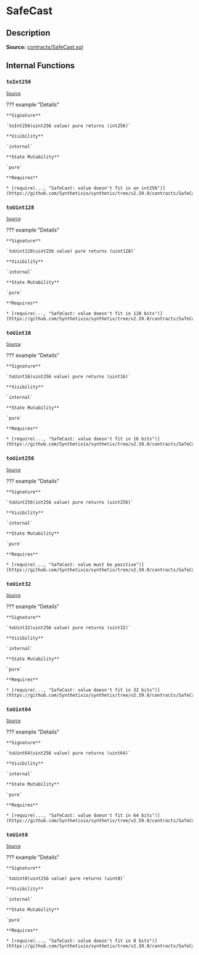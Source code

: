 # SafeCast

## Description

**Source:** [contracts/SafeCast.sol](https://github.com/Synthetixio/synthetix/tree/v2.59.0/contracts/SafeCast.sol)

## Internal Functions

### `toInt256`

<sub>[Source](https://github.com/Synthetixio/synthetix/tree/v2.59.0/contracts/SafeCast.sol#L115)</sub>

??? example "Details"

    **Signature**

    `toInt256(uint256 value) pure returns (int256)`

    **Visibility**

    `internal`

    **State Mutability**

    `pure`

    **Requires**

    * [require(..., "SafeCast: value doesn't fit in an int256")](https://github.com/Synthetixio/synthetix/tree/v2.59.0/contracts/SafeCast.sol#L116)

### `toUint128`

<sub>[Source](https://github.com/Synthetixio/synthetix/tree/v2.59.0/contracts/SafeCast.sol#L31)</sub>

??? example "Details"

    **Signature**

    `toUint128(uint256 value) pure returns (uint128)`

    **Visibility**

    `internal`

    **State Mutability**

    `pure`

    **Requires**

    * [require(..., "SafeCast: value doesn't fit in 128 bits")](https://github.com/Synthetixio/synthetix/tree/v2.59.0/contracts/SafeCast.sol#L32)

### `toUint16`

<sub>[Source](https://github.com/Synthetixio/synthetix/tree/v2.59.0/contracts/SafeCast.sol#L76)</sub>

??? example "Details"

    **Signature**

    `toUint16(uint256 value) pure returns (uint16)`

    **Visibility**

    `internal`

    **State Mutability**

    `pure`

    **Requires**

    * [require(..., "SafeCast: value doesn't fit in 16 bits")](https://github.com/Synthetixio/synthetix/tree/v2.59.0/contracts/SafeCast.sol#L77)

### `toUint256`

<sub>[Source](https://github.com/Synthetixio/synthetix/tree/v2.59.0/contracts/SafeCast.sol#L103)</sub>

??? example "Details"

    **Signature**

    `toUint256(int256 value) pure returns (uint256)`

    **Visibility**

    `internal`

    **State Mutability**

    `pure`

    **Requires**

    * [require(..., "SafeCast: value must be positive")](https://github.com/Synthetixio/synthetix/tree/v2.59.0/contracts/SafeCast.sol#L104)

### `toUint32`

<sub>[Source](https://github.com/Synthetixio/synthetix/tree/v2.59.0/contracts/SafeCast.sol#L61)</sub>

??? example "Details"

    **Signature**

    `toUint32(uint256 value) pure returns (uint32)`

    **Visibility**

    `internal`

    **State Mutability**

    `pure`

    **Requires**

    * [require(..., "SafeCast: value doesn't fit in 32 bits")](https://github.com/Synthetixio/synthetix/tree/v2.59.0/contracts/SafeCast.sol#L62)

### `toUint64`

<sub>[Source](https://github.com/Synthetixio/synthetix/tree/v2.59.0/contracts/SafeCast.sol#L46)</sub>

??? example "Details"

    **Signature**

    `toUint64(uint256 value) pure returns (uint64)`

    **Visibility**

    `internal`

    **State Mutability**

    `pure`

    **Requires**

    * [require(..., "SafeCast: value doesn't fit in 64 bits")](https://github.com/Synthetixio/synthetix/tree/v2.59.0/contracts/SafeCast.sol#L47)

### `toUint8`

<sub>[Source](https://github.com/Synthetixio/synthetix/tree/v2.59.0/contracts/SafeCast.sol#L91)</sub>

??? example "Details"

    **Signature**

    `toUint8(uint256 value) pure returns (uint8)`

    **Visibility**

    `internal`

    **State Mutability**

    `pure`

    **Requires**

    * [require(..., "SafeCast: value doesn't fit in 8 bits")](https://github.com/Synthetixio/synthetix/tree/v2.59.0/contracts/SafeCast.sol#L92)
